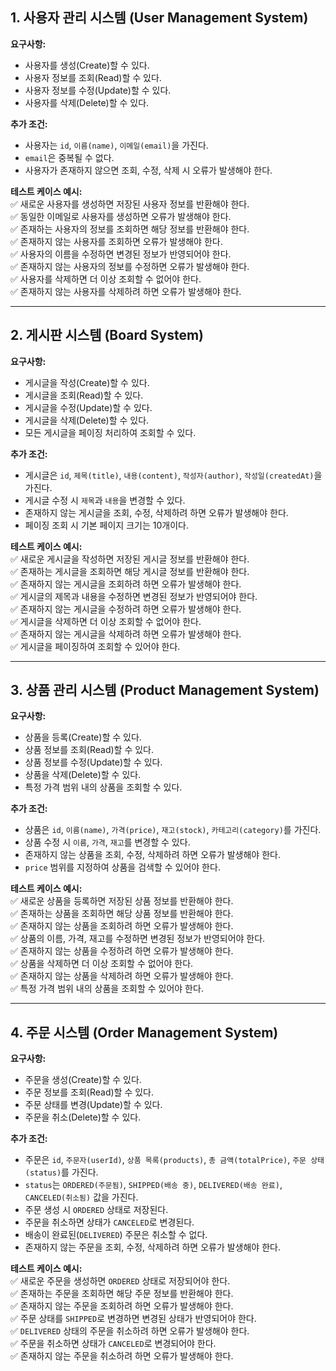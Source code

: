 ## 1. **사용자 관리 시스템 (User Management System)**

**요구사항:**

- 사용자를 생성(Create)할 수 있다.
- 사용자 정보를 조회(Read)할 수 있다.
- 사용자 정보를 수정(Update)할 수 있다.
- 사용자를 삭제(Delete)할 수 있다.

**추가 조건:**

- 사용자는 `id`, `이름(name)`, `이메일(email)`을 가진다.
- `email`은 중복될 수 없다.
- 사용자가 존재하지 않으면 조회, 수정, 삭제 시 오류가 발생해야 한다.

**테스트 케이스 예시:**  
✅ 새로운 사용자를 생성하면 저장된 사용자 정보를 반환해야 한다.  
✅ 동일한 이메일로 사용자를 생성하면 오류가 발생해야 한다.  
✅ 존재하는 사용자의 정보를 조회하면 해당 정보를 반환해야 한다.  
✅ 존재하지 않는 사용자를 조회하면 오류가 발생해야 한다.  
✅ 사용자의 이름을 수정하면 변경된 정보가 반영되어야 한다.  
✅ 존재하지 않는 사용자의 정보를 수정하면 오류가 발생해야 한다.  
✅ 사용자를 삭제하면 더 이상 조회할 수 없어야 한다.  
✅ 존재하지 않는 사용자를 삭제하려 하면 오류가 발생해야 한다.

---

## 2. **게시판 시스템 (Board System)**

**요구사항:**

- 게시글을 작성(Create)할 수 있다.
- 게시글을 조회(Read)할 수 있다.
- 게시글을 수정(Update)할 수 있다.
- 게시글을 삭제(Delete)할 수 있다.
- 모든 게시글을 페이징 처리하여 조회할 수 있다.

**추가 조건:**

- 게시글은 `id`, `제목(title)`, `내용(content)`, `작성자(author)`, `작성일(createdAt)`을 가진다.
- 게시글 수정 시 `제목`과 `내용`을 변경할 수 있다.
- 존재하지 않는 게시글을 조회, 수정, 삭제하려 하면 오류가 발생해야 한다.
- 페이징 조회 시 기본 페이지 크기는 10개이다.

**테스트 케이스 예시:**  
✅ 새로운 게시글을 작성하면 저장된 게시글 정보를 반환해야 한다.  
✅ 존재하는 게시글을 조회하면 해당 게시글 정보를 반환해야 한다.  
✅ 존재하지 않는 게시글을 조회하려 하면 오류가 발생해야 한다.  
✅ 게시글의 제목과 내용을 수정하면 변경된 정보가 반영되어야 한다.  
✅ 존재하지 않는 게시글을 수정하려 하면 오류가 발생해야 한다.  
✅ 게시글을 삭제하면 더 이상 조회할 수 없어야 한다.  
✅ 존재하지 않는 게시글을 삭제하려 하면 오류가 발생해야 한다.  
✅ 게시글을 페이징하여 조회할 수 있어야 한다.

---

## 3. **상품 관리 시스템 (Product Management System)**

**요구사항:**

- 상품을 등록(Create)할 수 있다.
- 상품 정보를 조회(Read)할 수 있다.
- 상품 정보를 수정(Update)할 수 있다.
- 상품을 삭제(Delete)할 수 있다.
- 특정 가격 범위 내의 상품을 조회할 수 있다.

**추가 조건:**

- 상품은 `id`, `이름(name)`, `가격(price)`, `재고(stock)`, `카테고리(category)`를 가진다.
- 상품 수정 시 `이름`, `가격`, `재고`를 변경할 수 있다.
- 존재하지 않는 상품을 조회, 수정, 삭제하려 하면 오류가 발생해야 한다.
- `price` 범위를 지정하여 상품을 검색할 수 있어야 한다.

**테스트 케이스 예시:**  
✅ 새로운 상품을 등록하면 저장된 상품 정보를 반환해야 한다.  
✅ 존재하는 상품을 조회하면 해당 상품 정보를 반환해야 한다.  
✅ 존재하지 않는 상품을 조회하려 하면 오류가 발생해야 한다.  
✅ 상품의 이름, 가격, 재고를 수정하면 변경된 정보가 반영되어야 한다.  
✅ 존재하지 않는 상품을 수정하려 하면 오류가 발생해야 한다.  
✅ 상품을 삭제하면 더 이상 조회할 수 없어야 한다.  
✅ 존재하지 않는 상품을 삭제하려 하면 오류가 발생해야 한다.  
✅ 특정 가격 범위 내의 상품을 조회할 수 있어야 한다.

---

## 4. **주문 시스템 (Order Management System)**

**요구사항:**

- 주문을 생성(Create)할 수 있다.
- 주문 정보를 조회(Read)할 수 있다.
- 주문 상태를 변경(Update)할 수 있다.
- 주문을 취소(Delete)할 수 있다.

**추가 조건:**

- 주문은 `id`, `주문자(userId)`, `상품 목록(products)`, `총 금액(totalPrice)`, `주문 상태(status)`를 가진다.
- `status`는 `ORDERED(주문됨)`, `SHIPPED(배송 중)`, `DELIVERED(배송 완료)`, `CANCELED(취소됨)` 값을 가진다.
- 주문 생성 시 `ORDERED` 상태로 저장된다.
- 주문을 취소하면 상태가 `CANCELED`로 변경된다.
- 배송이 완료된(`DELIVERED`) 주문은 취소할 수 없다.
- 존재하지 않는 주문을 조회, 수정, 삭제하려 하면 오류가 발생해야 한다.

**테스트 케이스 예시:**  
✅ 새로운 주문을 생성하면 `ORDERED` 상태로 저장되어야 한다.  
✅ 존재하는 주문을 조회하면 해당 주문 정보를 반환해야 한다.  
✅ 존재하지 않는 주문을 조회하려 하면 오류가 발생해야 한다.  
✅ 주문 상태를 `SHIPPED`로 변경하면 변경된 상태가 반영되어야 한다.  
✅ `DELIVERED` 상태의 주문을 취소하려 하면 오류가 발생해야 한다.  
✅ 주문을 취소하면 상태가 `CANCELED`로 변경되어야 한다.  
✅ 존재하지 않는 주문을 취소하려 하면 오류가 발생해야 한다.